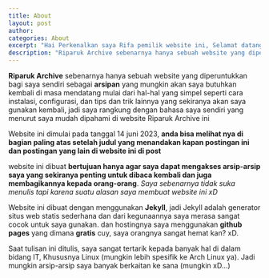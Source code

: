 ```yaml
---
title: About
layout: post
author:
categories: About
excerpt: "Hai Perkenalkan saya Rifa pemilik website ini, Selamat datang..., <b>jadi dibagian ini adalah merupakan deskripsi singkat dari setiap postingan yang ada di website ini</b>" 
description: "Riparuk Archive sebenarnya hanya sebuah website yang diperuntukkan bagi saya sendiri sebagai arsipan yang mungkin akan saya butuhkan kembali di masa mendatang mulai dari hal-hal yang simpel seperti cara instalasi, configurasi, dan tips dan trik lainnya yang sekiranya akan saya gunakan kembali, jadi saya rangkung dengan bahasa saya sendiri yang menurut saya mudah dipahami di website Riparuk Archive ini"
---
```


**Riparuk Archive** sebenarnya hanya sebuah website yang diperuntukkan bagi saya sendiri sebagai **arsipan** yang mungkin akan saya butuhkan kembali di masa mendatang mulai dari hal-hal yang simpel seperti cara instalasi, configurasi, dan tips dan trik lainnya yang sekiranya akan saya gunakan kembali, jadi saya rangkung dengan bahasa saya sendiri yang menurut saya mudah dipahami di website Riparuk Archive ini

Website ini dimulai pada tanggal 14 juni 2023, **anda bisa melihat nya di bagian paling atas setelah judul yang menandakan kapan postingan ini dan postingan yang lain di website ini di post**

website ini dibuat **bertujuan hanya agar saya dapat mengakses arsip-arsip saya yang sekiranya penting untuk dibaca kembali dan juga membagikannya kepada orang-orang**. *Saya sebenarnya tidak suka menulis tapi karena suatu alasan saya membuat website ini xD* 

Website ini dibuat dengan menggunakan **Jekyll**, jadi Jekyll adalah generator situs web statis sederhana dan dari kegunaannya saya merasa sangat cocok untuk saya gunakan. dan hostingnya saya menggunakan **github pages** yang dimana **gratis** cuy, saya orangnya sangat hemat kan? xD.

Saat tulisan ini ditulis, saya sangat tertarik kepada banyak hal di dalam bidang IT, Khususnya Linux (mungkin lebih spesifik ke Arch Linux ya). Jadi mungkin arsip-arsip saya banyak berkaitan ke sana (mungkin xD...) 